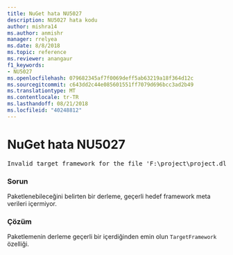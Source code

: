 ```yaml
---
title: NuGet hata NU5027
description: NU5027 hata kodu
author: mishra14
ms.author: anmishr
manager: rrelyea
ms.date: 8/8/2018
ms.topic: reference
ms.reviewer: anangaur
f1_keywords:
- NU5027
ms.openlocfilehash: 079682345af7f0069deff5ab63219a18f364d12c
ms.sourcegitcommit: c643dd2c44e085601551ff7079d696bcc3ad2b49
ms.translationtype: MT
ms.contentlocale: tr-TR
ms.lasthandoff: 08/21/2018
ms.locfileid: "40248812"
---
```

# <a name="nuget-error-nu5027"></a>NuGet hata NU5027
<pre>Invalid target framework for the file 'F:\project\project.dll'.</pre>

### <a name="issue"></a>Sorun

Paketlenebileceğini belirten bir derleme, geçerli hedef framework meta verileri içermiyor.


### <a name="solution"></a>Çözüm

Paketlemenin derleme geçerli bir içerdiğinden emin olun `TargetFramework` özelliği.

